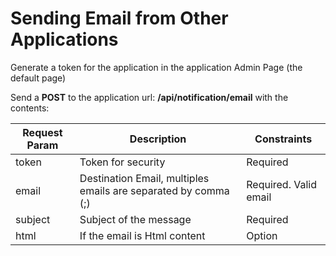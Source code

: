 # Sending Email from Other Applications

Generate a token for the application in the application Admin Page (the default page)

Send a **POST** to the application url: **/api/notification/email** with the contents:

| Request Param | Description                                                    | Constraints           |
|---------------|----------------------------------------------------------------|-----------------------|
| token         | Token for security                                             | Required              |
| email         | Destination Email, multiples emails are separated by comma (;) | Required. Valid email |
| subject       | Subject of the message                                         | Required              |
| html          | If the email is Html content                                   | Option                |

